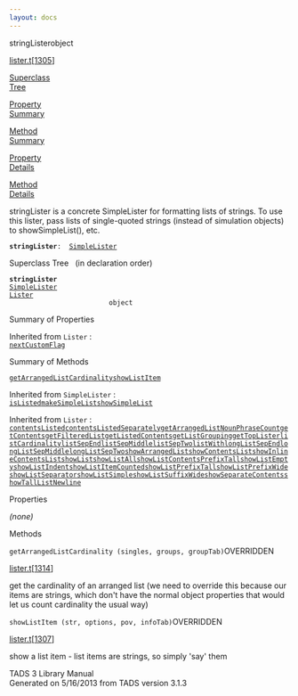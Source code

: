```yaml
---
layout: docs
---
```

<span class="title">stringLister</span><span class="type">object</span>

[lister.t](../file/lister.t.html)\[[1305](../source/lister.t.html#1305)\]

[Superclass  
Tree](#_SuperClassTree_)

[Property  
Summary](#_PropSummary_)

[Method  
Summary](#_MethodSummary_)

[Property  
Details](#_Properties_)

[Method  
Details](#_Methods_)

<div class="fdesc">

stringLister is a concrete SimpleLister for formatting lists of strings.
To use this lister, pass lists of single-quoted strings (instead of
simulation objects) to showSimpleList(), etc.

**`stringLister`**` :   `[`SimpleLister`](../object/SimpleLister.html)

</div>

<span id="_SuperClassTree_"></span>

<div class="mjhd">

<span class="hdln">Superclass Tree</span>   (in declaration order)

</div>

**`stringLister`**  
[`SimpleLister`](../object/SimpleLister.html)  
[`Lister`](../object/Lister.html)  
`                         object`  
<span id="_PropSummary_"></span>

<div class="mjhd">

<span class="hdln">Summary of Properties</span>  

</div>





Inherited from `Lister` :  
[`nextCustomFlag`](../object/Lister.html#nextCustomFlag)

<span id="_MethodSummary_"></span>

<div class="mjhd">

<span class="hdln">Summary of Methods</span>  

</div>

[`getArrangedListCardinality`](#getArrangedListCardinality)[`showListItem`](#showListItem)

Inherited from `SimpleLister` :  
[`isListed`](../object/SimpleLister.html#isListed)[`makeSimpleList`](../object/SimpleLister.html#makeSimpleList)[`showSimpleList`](../object/SimpleLister.html#showSimpleList)

Inherited from `Lister` :  
[`contentsListed`](../object/Lister.html#contentsListed)[`contentsListedSeparately`](../object/Lister.html#contentsListedSeparately)[`getArrangedListNounPhraseCount`](../object/Lister.html#getArrangedListNounPhraseCount)[`getContents`](../object/Lister.html#getContents)[`getFilteredList`](../object/Lister.html#getFilteredList)[`getListedContents`](../object/Lister.html#getListedContents)[`getListGrouping`](../object/Lister.html#getListGrouping)[`getTopLister`](../object/Lister.html#getTopLister)[`listCardinality`](../object/Lister.html#listCardinality)[`listSepEnd`](../object/Lister.html#listSepEnd)[`listSepMiddle`](../object/Lister.html#listSepMiddle)[`listSepTwo`](../object/Lister.html#listSepTwo)[`listWith`](../object/Lister.html#listWith)[`longListSepEnd`](../object/Lister.html#longListSepEnd)[`longListSepMiddle`](../object/Lister.html#longListSepMiddle)[`longListSepTwo`](../object/Lister.html#longListSepTwo)[`showArrangedList`](../object/Lister.html#showArrangedList)[`showContentsList`](../object/Lister.html#showContentsList)[`showInlineContentsList`](../object/Lister.html#showInlineContentsList)[`showList`](../object/Lister.html#showList)[`showListAll`](../object/Lister.html#showListAll)[`showListContentsPrefixTall`](../object/Lister.html#showListContentsPrefixTall)[`showListEmpty`](../object/Lister.html#showListEmpty)[`showListIndent`](../object/Lister.html#showListIndent)[`showListItemCounted`](../object/Lister.html#showListItemCounted)[`showListPrefixTall`](../object/Lister.html#showListPrefixTall)[`showListPrefixWide`](../object/Lister.html#showListPrefixWide)[`showListSeparator`](../object/Lister.html#showListSeparator)[`showListSimple`](../object/Lister.html#showListSimple)[`showListSuffixWide`](../object/Lister.html#showListSuffixWide)[`showSeparateContents`](../object/Lister.html#showSeparateContents)[`showTallListNewline`](../object/Lister.html#showTallListNewline)

<span id="_Properties_"></span>

<div class="mjhd">

<span class="hdln">Properties</span>  

</div>

*(none)* <span id="_Methods_"></span>

<div class="mjhd">

<span class="hdln">Methods</span>  

</div>

<span id="getArrangedListCardinality"></span>

`getArrangedListCardinality (singles, groups, groupTab)`<span class="rem">OVERRIDDEN</span>

[lister.t](../file/lister.t.html)\[[1314](../source/lister.t.html#1314)\]

<div class="desc">

get the cardinality of an arranged list (we need to override this
because our items are strings, which don't have the normal object
properties that would let us count cardinality the usual way)

</div>

<span id="showListItem"></span>

`showListItem (str, options, pov, infoTab)`<span class="rem">OVERRIDDEN</span>

[lister.t](../file/lister.t.html)\[[1307](../source/lister.t.html#1307)\]

<div class="desc">

show a list item - list items are strings, so simply 'say' them

</div>

<div class="ftr">

TADS 3 Library Manual  
Generated on 5/16/2013 from TADS version 3.1.3

</div>

